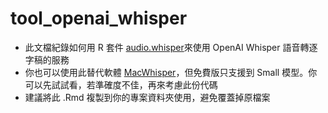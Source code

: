 # tool_openai_whisper

* 此文檔紀錄如何用 R 套件 [audio.whisper](https://github.com/bnosac/audio.whisper)來使用 OpenAI Whisper 語音轉逐字稿的服務
* 你也可以使用此替代軟體 [MacWhisper](https://goodsnooze.gumroad.com/l/macwhisper)，但免費版只支援到 Small 模型。你可以先試試看，若準確度不佳，再來考慮此份代碼
* 建議將此 .Rmd 複製到你的專案資料夾使用，避免覆蓋掉原檔案
